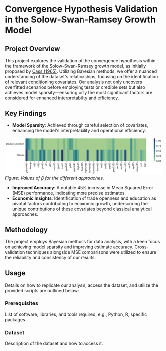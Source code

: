 # Convergence Hypothesis Validation in the Solow-Swan-Ramsey Growth Model

## Project Overview

This project explores the validation of the convergence hypothesis within the framework of the Solow-Swan-Ramsey growth model, as initially proposed by [Cass (1965)](http://www.jstor.org/stable/2295827). Utilizing Bayesian methods, we offer a nuanced understanding of the dataset's relationships, focusing on the identification of relevant conditioning covariates. Our analysis not only uncovers overfitted scenarios before employing tests or credible sets but also achieves model sparsity—ensuring only the most significant factors are considered for enhanced interpretability and efficiency.

## Key Findings

- **Model Sparsity**: Achieved through careful selection of covariates, enhancing the model's interpretability and operational efficiency.

![Model Sparsity](images/sparsity.png)
*Figure: Values of $\beta$ for the different approaches.*

- **Improved Accuracy**: A notable 45% increase in Mean Squared Error (MSE) performance, indicating more precise estimates.
- **Economic Insights**: Identification of trade openness and education as pivotal factors contributing to economic growth, underscoring the unique contributions of these covariates beyond classical analytical approaches.

## Methodology

The project employs Bayesian methods for data analysis, with a keen focus on achieving model sparsity and improving estimate accuracy. Cross-validation techniques alongside MSE comparisons were utilized to ensure the reliability and consistency of our results.

## Usage

Details on how to replicate our analysis, access the dataset, and utilize the provided scripts are outlined below:

### Prerequisites

List of software, libraries, and tools required, e.g., Python, R, specific packages.

### Dataset

Description of the dataset and how to access it.

